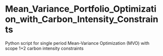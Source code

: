 # Mean_Variance_Portfolio_Optimization_with_Carbon_Intensity_Constraints
Python script for single period Mean-Variance Optimization (MVO) with scope 1+2 carbon intensity constraints
